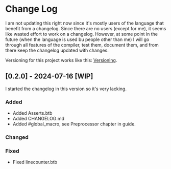 
# Change Log
I am not updating this right now since it's mostly users of the language that benefit from a changelog. Since there are no users (except for me), it seems like wasted effort to work on a changelog. However, at some point in the future (when the language is used bu people other than me) I will go through all features of the compiler, test them, document them, and from there keep the changelog updated with changes.

<!-- All notable changes to this project will be documented in this file. Every version will not have a release on github but every version that does, will be marked. -->
 
Versioning for this project works like this: [Versioning](/docs/details/05-Versioning.md).
 
## [0.2.0] - 2024-07-16 [WIP]
I started the changelog in this version so it's very lacking.

### Added
- Added Asserts.btb
- Added CHANGELOG.md
- Added #global_macro, see Preprocessor chapter in guide.

### Changed
  
### Fixed
- Fixed linecounter.btb
